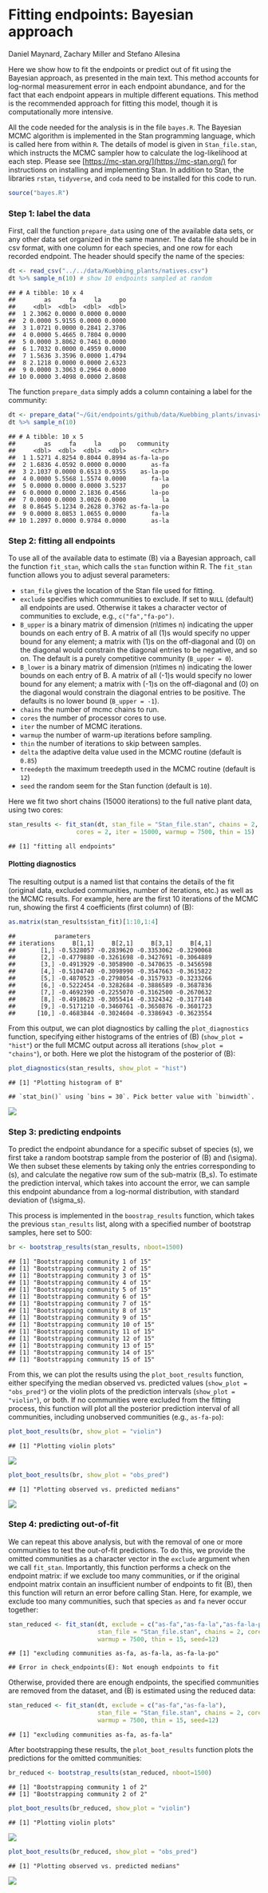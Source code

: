Fitting endpoints: Bayesian approach
================
Daniel Maynard, Zachary Miller and Stefano Allesina

Here we show how to fit the endpoints or predict out of fit using the
Bayesian approach, as presented in the main text. This method accounts
for log-normal measurement error in each endpoint abundance, and for the
fact that each endpoint appears in multiple different equations. This
method is the recommended approach for fitting this model, though it is
computationally more intensive.

All the code needed for the analysis is in the file `bayes.R`. The
Bayesian MCMC algorithm is implemented in the Stan programming language,
which is called here from within `R`. The details of model is given in
`Stan_file.stan`, which instructs the MCMC sampler how to calculate the
log-likelihood at each step. Please see
[https://mc-stan.org/](https://mc-stan.org/) for instructions on installing and implementing
Stan. In addition to Stan, the libraries `rstan`, `tidyverse`, and
`coda` need to be installed for this code to run.

``` r
source("bayes.R")
```

### Step 1: label the data

First, call the function `prepare_data` using one of the available data
sets, or any other data set organized in the same manner. The data file
should be in csv format, with one column for each species, and one row
for each recorded endpoint. The header should specify the name of the
species:

``` r
dt <- read_csv("../../data/Kuebbing_plants/natives.csv")
dt %>% sample_n(10) # show 10 endpoints sampled at random
```

    ## # A tibble: 10 x 4
    ##        as     fa     la     po
    ##     <dbl>  <dbl>  <dbl>  <dbl>
    ##  1 2.3062 0.0000 0.0000 0.0000
    ##  2 0.0000 5.9155 0.0000 0.0000
    ##  3 1.0721 0.0000 0.2841 2.3706
    ##  4 0.0000 5.4665 0.7804 0.0000
    ##  5 0.0000 3.8062 0.7461 0.0000
    ##  6 1.7032 0.0000 0.4959 0.0000
    ##  7 1.5636 3.3596 0.0000 1.4794
    ##  8 2.1218 0.0000 0.0000 2.6323
    ##  9 0.0000 3.3063 0.2964 0.0000
    ## 10 0.0000 3.4098 0.0000 2.8608

The function `prepare_data` simply adds a column containing a label for
the
community:

``` r
dt <- prepare_data("~/Git/endpoints/github/data/Kuebbing_plants/invasives.csv")
dt %>% sample_n(10)
```

    ## # A tibble: 10 x 5
    ##        as     fa     la     po   community
    ##     <dbl>  <dbl>  <dbl>  <dbl>       <chr>
    ##  1 1.5271 4.8254 0.8044 0.8994 as-fa-la-po
    ##  2 1.6836 4.0592 0.0000 0.0000       as-fa
    ##  3 2.1037 0.0000 0.6513 0.9355    as-la-po
    ##  4 0.0000 5.5568 1.5574 0.0000       fa-la
    ##  5 0.0000 0.0000 0.0000 3.5237          po
    ##  6 0.0000 0.0000 2.1836 0.4566       la-po
    ##  7 0.0000 0.0000 3.0026 0.0000          la
    ##  8 0.8645 5.1234 0.2628 0.3762 as-fa-la-po
    ##  9 0.0000 8.0853 1.0655 0.0000       fa-la
    ## 10 1.2897 0.0000 0.9784 0.0000       as-la

### Step 2: fitting all endpoints

To use all of the available data to estimate \(B\) via a Bayesian
approach, call the function `fit_stan`, which calls the `stan` function
within R. The `fit_stan` function allows you to adjust several
parameters:

  - `stan_file` gives the location of the Stan file used for fitting.
  - `exclude` specifies which communities to exclude. If set to `NULL`
    (default) all endpoints are used. Otherwise it takes a character
    vector of communities to exclude, e.g., `c("fa","fa-po")`.
  - `B_upper` is a binary matrix of dimension \(n\times n\) indicating
    the upper bounds on each entry of B. A matrix of all \(1\)s would
    specify no upper bound for any element; a matrix with \(1\)s on the
    off-diagonal and \(0\) on the diagonal would constrain the diagonal
    entries to be negative, and so on. The default is a purely
    competitive community (`B_upper = 0`).
  - `B_lower` is a binary matrix of dimension \(n\times n\) indicating
    the lower bounds on each entry of B. A matrix of all \(-1\)s would
    specify no lower bound for any element; a matrix with \(-1\)s on the
    off-diagonal and \(0\) on the diagonal would constrain the diagonal
    entries to be positive. The defaults is no lower bound (`B_upper =
    -1`).
  - `chains` the number of mcmc chains to run.
  - `cores` the number of processor cores to use.
  - `iter` the number of MCMC iterations.
  - `warmup` the number of warm-up iterations before sampling.
  - `thin` the number of iterations to skip between samples.
  - `delta` the adaptive delta value used in the MCMC routine (default
    is `0.85`)
  - `treedepth` the maximum treedepth used in the MCMC routine (default
    is `12`)
  - `seed` the random seem for the Stan function (default is `10`).

Here we fit two short chains (15000 iterations) to the full native plant
data, using two cores:

``` r
stan_results <- fit_stan(dt, stan_file = "Stan_file.stan", chains = 2, 
                   cores = 2, iter = 15000, warmup = 7500, thin = 15)
```

    ## [1] "fitting all endpoints"

#### Plotting diagnostics

The resulting output is a named list that contains the details of the
fit (original data, excluded communities, number of iterations, etc.) as
well as the MCMC results. For example, here are the first 10 iterations
of the MCMC run, showing the first 4 coefficients (first column) of
\(B\):

``` r
as.matrix(stan_results$stan_fit)[1:10,1:4]
```

    ##           parameters
    ## iterations     B[1,1]     B[2,1]     B[3,1]     B[4,1]
    ##       [1,] -0.5328057 -0.2839620 -0.3353062 -0.3290068
    ##       [2,] -0.4779880 -0.3261698 -0.3427691 -0.3064889
    ##       [3,] -0.4913929 -0.3058900 -0.3470635 -0.3456598
    ##       [4,] -0.5104740 -0.3098990 -0.3547663 -0.3615822
    ##       [5,] -0.4870523 -0.2798054 -0.3157933 -0.3233266
    ##       [6,] -0.5222454 -0.3282684 -0.3886589 -0.3687836
    ##       [7,] -0.4692390 -0.2255070 -0.3162500 -0.2670632
    ##       [8,] -0.4918623 -0.3055414 -0.3324342 -0.3177148
    ##       [9,] -0.5171210 -0.3460761 -0.3650876 -0.3601723
    ##      [10,] -0.4683844 -0.3024604 -0.3386943 -0.3623554

From this output, we can plot diagnostics by calling the
`plot_diagnostics` function, specifying either histograms of the entries
of \(B\) (`show_plot = "hist"`) or the full MCMC output across all
iterations (`show_plot = "chains"`), or both. Here we plot the histogram
of the posterior of
    \(B\):

``` r
plot_diagnostics(stan_results, show_plot = "hist") 
```

    ## [1] "Plotting histogram of B"

    ## `stat_bin()` using `bins = 30`. Pick better value with `binwidth`.

![](bayes_files/figure-gfm/unnamed-chunk-6-1.png)<!-- -->

### Step 3: predicting endpoints

To predict the endpoint abundance for a specific subset of species
\(s\), we first take a random bootstrap sample from the posterior of
\(B\) and \(\sigma\). We then subset these elements by taking only the
entries corresponding to \(s\), and calculate the negative row sum of
the sub-matrix \(B_s\). To estimate the prediction interval, which takes
into account the error, we can sample this endpoint abundance from a
log-normal distribution, with standard deviation of \(\sigma_s\).

This process is implemented in the `boostrap_results` function, which
takes the previous `stan_results` list, along with a specified number of
bootstrap samples, here set to 500:

``` r
br <- bootstrap_results(stan_results, nboot=1500)
```

    ## [1] "Bootstrapping community 1 of 15"
    ## [1] "Bootstrapping community 2 of 15"
    ## [1] "Bootstrapping community 3 of 15"
    ## [1] "Bootstrapping community 4 of 15"
    ## [1] "Bootstrapping community 5 of 15"
    ## [1] "Bootstrapping community 6 of 15"
    ## [1] "Bootstrapping community 7 of 15"
    ## [1] "Bootstrapping community 8 of 15"
    ## [1] "Bootstrapping community 9 of 15"
    ## [1] "Bootstrapping community 10 of 15"
    ## [1] "Bootstrapping community 11 of 15"
    ## [1] "Bootstrapping community 12 of 15"
    ## [1] "Bootstrapping community 13 of 15"
    ## [1] "Bootstrapping community 14 of 15"
    ## [1] "Bootstrapping community 15 of 15"

From this, we can plot the results using the `plot_boot_results`
function, either specifying the median observed vs. predicted values
(`show_plot = "obs_pred"`) or the violin plots of the prediction
intervals (`show_plot = "violin"`), or both. If no communities were
excluded from the fitting process, this function will plot all the
posterior prediction interval of all communities, including unobserved
communities (e.g., `as-fa-po`):

``` r
plot_boot_results(br, show_plot = "violin")
```

    ## [1] "Plotting violin plots"

![](bayes_files/figure-gfm/unnamed-chunk-8-1.png)<!-- -->

``` r
plot_boot_results(br, show_plot = "obs_pred")
```

    ## [1] "Plotting observed vs. predicted medians"

![](bayes_files/figure-gfm/unnamed-chunk-9-1.png)<!-- -->

### Step 4: predicting out-of-fit

We can repeat this above analysis, but with the removal of one or more
communities to test the out-of-fit predictions. To do this, we provide
the omitted communities as a character vector in the `exclude` argument
when we call `fit_stan`. Importantly, this function performs a check on
the endpoint matrix: if we exclude too many communities, or if the
original endpoint matrix contain an insufficient number of endpoints to
fit \(B\), then this function will return an error before calling Stan.
Here, for example, we exclude too many communities, such that species
`as` and `fa` never occur
together:

``` r
stan_reduced <- fit_stan(dt, exclude = c("as-fa","as-fa-la","as-fa-la-po"),
                         stan_file = "Stan_file.stan", chains = 2, cores = 2, iter = 15000, 
                         warmup = 7500, thin = 15, seed=12)
```

    ## [1] "excluding communities as-fa, as-fa-la, as-fa-la-po"

    ## Error in check_endpoints(E): Not enough endpoints to fit

Otherwise, provided there are enough endpoints, the specified
communities are removed from the dataset, and \(B\) is estimated using
the reduced data:

``` r
stan_reduced <- fit_stan(dt, exclude = c("as-fa","as-fa-la"),
                         stan_file = "Stan_file.stan", chains = 2, cores = 2, iter = 15000, 
                         warmup = 7500, thin = 15, seed=12)
```

    ## [1] "excluding communities as-fa, as-fa-la"

After bootstrapping these results, the `plot_boot_results` function
plots the predictions for the omitted communities:

``` r
br_reduced <- bootstrap_results(stan_reduced, nboot=1500)
```

    ## [1] "Bootstrapping community 1 of 2"
    ## [1] "Bootstrapping community 2 of 2"

``` r
plot_boot_results(br_reduced, show_plot = "violin")
```

    ## [1] "Plotting violin plots"

![](bayes_files/figure-gfm/unnamed-chunk-13-1.png)<!-- -->

``` r
plot_boot_results(br_reduced, show_plot = "obs_pred")
```

    ## [1] "Plotting observed vs. predicted medians"

![](bayes_files/figure-gfm/unnamed-chunk-14-1.png)<!-- -->
